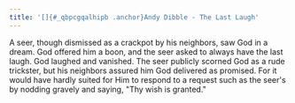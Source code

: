 ```yaml
---
title: '[]{#_qbpcgqalhipb .anchor}Andy Dibble - The Last Laugh'
---
```


A seer, though dismissed as a crackpot by his neighbors, saw God in a
dream. God offered him a boon, and the seer asked to always have the
last laugh. God laughed and vanished. The seer publicly scorned God as a
rude trickster, but his neighbors assured him God delivered as promised.
For it would have hardly suited for Him to respond to a request such as
the seer\'s by nodding gravely and saying, "Thy wish is granted."
